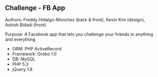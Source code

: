 Challenge - FB App
-------------------
Authors: Freddy Hidalgo-Monchez (back & front), Kevin Kim (design), Ashish Bidadi (front)

Purpose: A Facebook app that lets you challenge your friends to anything and everything

- ORM: PHP ActiveRecord
- Framework: Grobo 1.0
- DB: MySQL
- PHP 5.3
- jQuery 1.8  
